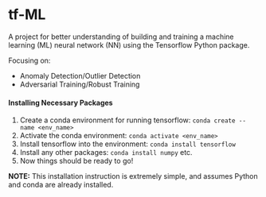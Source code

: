 # tf-ML

A project for better understanding of building and training a machine learning (ML) neural network (NN) using the Tensorflow Python package.

Focusing on:
- Anomaly Detection/Outlier Detection
- Adversarial Training/Robust Training


#### Installing Necessary Packages
1. Create a conda environment for running tensorflow:
   `conda create --name <env_name>`
2. Activate the conda environment:
   `conda activate <env_name>`
3. Install tensorflow into the environment:
   `conda install tensorflow`
4. Install any other packages:
   `conda install numpy` etc.
5. Now things should be ready to go!

<b>NOTE:</b> This installation instruction is extremely simple, and assumes Python and conda are already installed.
